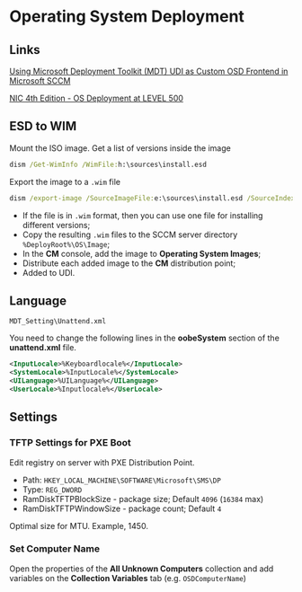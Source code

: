 # Operating System Deployment

## Links

[Using Microsoft Deployment Toolkit (MDT) UDI as Custom OSD Frontend in Microsoft SCCM](https://www.youtube.com/watch?v=UREhjeKM-TM)

[NIC 4th Edition - OS Deployment at LEVEL 500](https://www.youtube.com/watch?v=u7dA1uZrrVo\&list=PLVYxL4mCN8gIUIgqg6wiWwpsCbRvpdxch)

## ESD to WIM

Mount the ISO image. Get a list of versions inside the image

```bat
dism /Get-WimInfo /WimFile:h:\sources\install.esd
```

Export the image to a `.wim` file

```bat
dism /export-image /SourceImageFile:e:\sources\install.esd /SourceIndex:1 /DestinationImageFile:C:\Temp\Windows10_21H2_OEM_EN_x64.wim /Compress:max /CheckIntegrity
```

- If the file is in `.wim` format, then you can use one file for installing different versions;
- Copy the resulting `.wim` files to the SCCM server directory `%DeployRoot%\OS\Image`;
- In the **CM** console, add the image to **Operating System Images**;
- Distribute each added image to the **CM** distribution point;
- Added to UDI.

## Language

`MDT_Setting\Unattend.xml`

You need to change the following lines in the **oobeSystem** section of the **unattend.xml** file.

```xml title="Unattend.xml"
<InputLocale>%Keyboardlocale%</InputLocale>
<SystemLocale>%InputLocale%</SystemLocale>
<UILanguage>%UILanguage%</UILanguage>
<UserLocale>%Inputlocale%</UserLocale>
```

## Settings

### TFTP Settings for PXE Boot

Edit registry on server with PXE Distribution Point.

- Path: `HKEY_LOCAL_MACHINE\SOFTWARE\Microsoft\SMS\DP`
- Type: `REG_DWORD`
- RamDiskTFTPBlockSize - package size; Default `4096` (`16384` max)
- RamDiskTFTPWindowSize - package count; Default `4`

Optimal size for MTU. Example, 1450.

### Set Computer Name

Open the properties of the **All Unknown Computers** collection and add variables on the **Collection Variables** tab (e.g. `OSDComputerName`)

